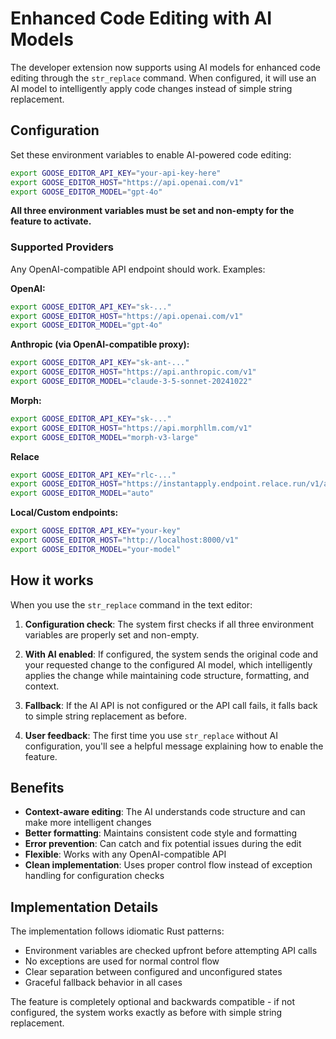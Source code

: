 # Enhanced Code Editing with AI Models

The developer extension now supports using AI models for enhanced code editing through the `str_replace` command. When configured, it will use an AI model to intelligently apply code changes instead of simple string replacement.

## Configuration

Set these environment variables to enable AI-powered code editing:

```bash
export GOOSE_EDITOR_API_KEY="your-api-key-here"
export GOOSE_EDITOR_HOST="https://api.openai.com/v1"
export GOOSE_EDITOR_MODEL="gpt-4o"
```

**All three environment variables must be set and non-empty for the feature to activate.**

### Supported Providers

Any OpenAI-compatible API endpoint should work. Examples:

**OpenAI:**
```bash
export GOOSE_EDITOR_API_KEY="sk-..."
export GOOSE_EDITOR_HOST="https://api.openai.com/v1"
export GOOSE_EDITOR_MODEL="gpt-4o"
```

**Anthropic (via OpenAI-compatible proxy):**
```bash
export GOOSE_EDITOR_API_KEY="sk-ant-..."
export GOOSE_EDITOR_HOST="https://api.anthropic.com/v1"
export GOOSE_EDITOR_MODEL="claude-3-5-sonnet-20241022"
```

**Morph:**
```bash
export GOOSE_EDITOR_API_KEY="sk-..."
export GOOSE_EDITOR_HOST="https://api.morphllm.com/v1"
export GOOSE_EDITOR_MODEL="morph-v3-large"
```

**Relace**
```bash
export GOOSE_EDITOR_API_KEY="rlc-..."
export GOOSE_EDITOR_HOST="https://instantapply.endpoint.relace.run/v1/apply"
export GOOSE_EDITOR_MODEL="auto"
```

**Local/Custom endpoints:**
```bash
export GOOSE_EDITOR_API_KEY="your-key"
export GOOSE_EDITOR_HOST="http://localhost:8000/v1"
export GOOSE_EDITOR_MODEL="your-model"
```

## How it works

When you use the `str_replace` command in the text editor:

1. **Configuration check**: The system first checks if all three environment variables are properly set and non-empty.

2. **With AI enabled**: If configured, the system sends the original code and your requested change to the configured AI model, which intelligently applies the change while maintaining code structure, formatting, and context.

3. **Fallback**: If the AI API is not configured or the API call fails, it falls back to simple string replacement as before.

4. **User feedback**: The first time you use `str_replace` without AI configuration, you'll see a helpful message explaining how to enable the feature.

## Benefits

- **Context-aware editing**: The AI understands code structure and can make more intelligent changes
- **Better formatting**: Maintains consistent code style and formatting
- **Error prevention**: Can catch and fix potential issues during the edit
- **Flexible**: Works with any OpenAI-compatible API
- **Clean implementation**: Uses proper control flow instead of exception handling for configuration checks

## Implementation Details

The implementation follows idiomatic Rust patterns:
- Environment variables are checked upfront before attempting API calls
- No exceptions are used for normal control flow
- Clear separation between configured and unconfigured states
- Graceful fallback behavior in all cases

The feature is completely optional and backwards compatible - if not configured, the system works exactly as before with simple string replacement.
